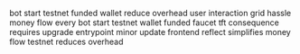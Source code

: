 bot start testnet funded wallet reduce overhead user interaction grid hassle money flow every bot start testnet wallet funded faucet tft consequence requires upgrade entrypoint minor update frontend reflect simplifies money flow testnet reduces overhead